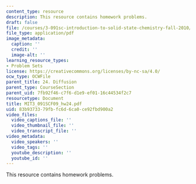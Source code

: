 ```yaml
---
content_type: resource
description: This resource contains homework problems.
draft: false
file: /courses/3-091sc-introduction-to-solid-state-chemistry-fall-2010/83b9373379fbfc6d6ca0ce92fbd900a2_MIT3_091SCF09_hw24.pdf
file_type: application/pdf
image_metadata:
  caption: ''
  credit: ''
  image-alt: ''
learning_resource_types:
- Problem Sets
license: https://creativecommons.org/licenses/by-nc-sa/4.0/
ocw_type: OCWFile
parent_title: 24. Diffusion
parent_type: CourseSection
parent_uid: 7fb92f46-c7f6-d1e9-ef01-16c44534f2c7
resourcetype: Document
title: MIT3_091SCF09_hw24.pdf
uid: 83b93733-79fb-fc6d-6ca0-ce92fbd900a2
video_files:
  video_captions_file: ''
  video_thumbnail_file: ''
  video_transcript_file: ''
video_metadata:
  video_speakers: ''
  video_tags: ''
  youtube_description: ''
  youtube_id: ''
---
```

This resource contains homework problems.